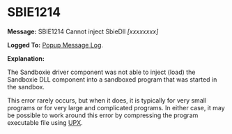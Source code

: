 # SBIE1214

**Message:** SBIE1214 Cannot inject SbieDll _[xxxxxxxx]_

**Logged To:** [Popup Message Log](PopupMessageLog.md).

**Explanation:**

The Sandboxie driver component was not able to inject (load) the Sandboxie DLL component into a sandboxed program that was started in the sandbox.

This error rarely occurs, but when it does, it is typically for very small programs or for very large and complicated programs. In either case, it may be possible to work around this error by compressing the program executable file using [UPX](http://upx.sourceforge.net).

